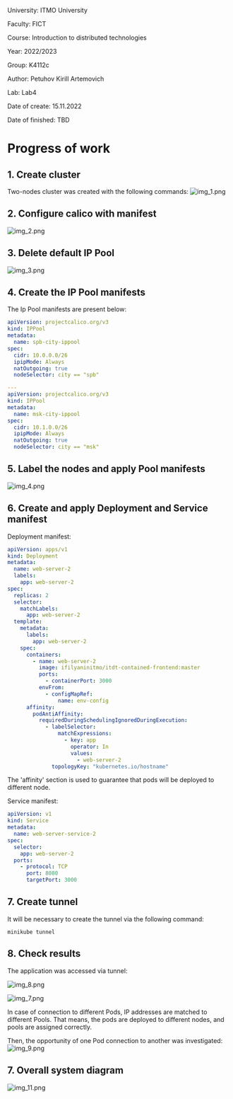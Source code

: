 University: ITMO University

Faculty: FICT

Course: Introduction to distributed technologies

Year: 2022/2023

Group: K4112c

Author: Petuhov Kirill Artemovich

Lab: Lab4

Date of create: 15.11.2022

Date of finished: TBD

# Progress of work
## 1. Create cluster
Two-nodes cluster was created with the following commands:
![img_1.png](img_1.png)

## 2. Configure calico with manifest

![img_2.png](img_2.png)

## 3. Delete default IP Pool

![img_3.png](img_3.png)

## 4. Create the IP Pool manifests

The Ip Pool manifests are present below:
```yaml
apiVersion: projectcalico.org/v3
kind: IPPool
metadata:
  name: spb-city-ippool
spec:
  cidr: 10.0.0.0/26
  ipipMode: Always
  natOutgoing: true
  nodeSelector: city == "spb"

---
apiVersion: projectcalico.org/v3
kind: IPPool
metadata:
  name: msk-city-ippool
spec:
  cidr: 10.1.0.0/26
  ipipMode: Always
  natOutgoing: true
  nodeSelector: city == "msk"
```

## 5. Label the nodes and apply Pool manifests
![img_4.png](img_4.png)

## 6. Create and apply Deployment and Service manifest
Deployment manifest:
```yaml
apiVersion: apps/v1
kind: Deployment
metadata:
  name: web-server-2
  labels:
    app: web-server-2
spec:
  replicas: 2
  selector:
    matchLabels:
      app: web-server-2
  template:
    metadata:
      labels:
        app: web-server-2
    spec:
      containers:
        - name: web-server-2
          image: ifilyaninitmo/itdt-contained-frontend:master
          ports:
            - containerPort: 3000
          envFrom:
            - configMapRef:
                name: env-config
      affinity:
        podAntiAffinity:
          requiredDuringSchedulingIgnoredDuringExecution:
            - labelSelector:
                matchExpressions:
                  - key: app
                    operator: In
                    values:
                      - web-server-2
              topologyKey: "kubernetes.io/hostname"
```
The 'affinity' section is used to guarantee that pods will be deployed to different node.

Service manifest:
```yaml
apiVersion: v1
kind: Service
metadata:
  name: web-server-service-2
spec:
  selector:
    app: web-server-2
  ports:
    - protocol: TCP
      port: 8080
      targetPort: 3000
```
## 7. Create tunnel
It will be necessary to create the tunnel via the following command:
```
minikube tunnel
```

## 8. Check results

The application was accessed via tunnel:

![img_8.png](img_8.png)

![img_7.png](img_7.png)

In case of connection to different Pods, IP addresses are matched to different Pools. That means, the pods are deployed 
to different nodes, and pools are assigned correctly.

Then, the opportunity of one Pod connection to another was investigated:
![img_9.png](img_9.png)

## 7. Overall system diagram

![img_11.png](img_11.png)